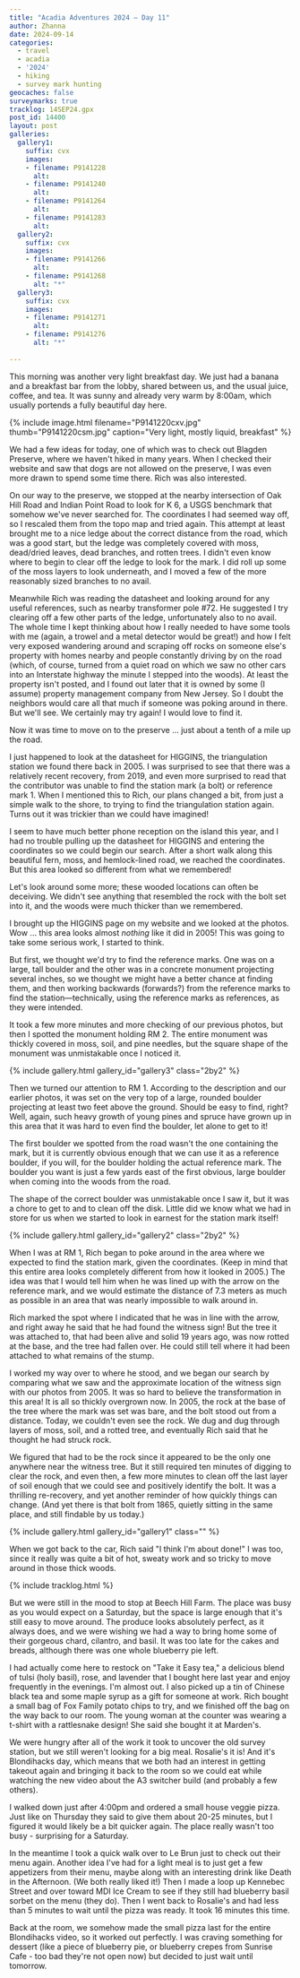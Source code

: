```yaml
---
title: "Acadia Adventures 2024 – Day 11"
author: Zhanna
date: 2024-09-14
categories: 
  - travel
  - acadia
  - '2024'
  - hiking
  - survey mark hunting
geocaches: false
surveymarks: true
tracklog: 14SEP24.gpx
post_id: 14400
layout: post
galleries:
  gallery1:
    suffix: cvx
    images:
    - filename: P9141228
      alt: 
    - filename: P9141240
      alt:     
    - filename: P9141264
      alt: 
    - filename: P9141283
      alt:  
  gallery2:
    suffix: cvx
    images:            
    - filename: P9141266
      alt:     
    - filename: P9141268
      alt: "*"
  gallery3:
    suffix: cvx
    images:       
    - filename: P9141271
      alt:     
    - filename: P9141276
      alt: "*"
                       
---
```



This morning was another very light breakfast day. We just had a banana and a breakfast bar from the lobby, shared between us, and the usual juice, coffee, and tea. It was sunny and already very warm by 8:00am, which usually portends a fully beautiful day here. 

{% include image.html filename="P9141220cxv.jpg" thumb="P9141220csm.jpg" caption="Very light, mostly liquid, breakfast" %}

We had a few ideas for today, one of which was to check out Blagden Preserve, where we haven't hiked in many years. When I checked their website and saw that dogs are not allowed on the preserve, I was even more drawn to spend some time there. Rich was also interested.

On our way to the preserve, we stopped at the nearby intersection of Oak Hill Road and Indian Point Road to look for K 6, a USGS benchmark that somehow we've never searched for. The coordinates I had seemed way off, so I rescaled them from the topo map and tried again. This attempt at least brought me to a nice ledge about the correct distance from the road, which was a good start, but the ledge was completely covered with moss, dead/dried leaves, dead branches, and rotten trees. I didn't even know where to begin to clear off the ledge to look for the mark. I did roll up some of the moss layers to look underneath, and I moved a few of the more reasonably sized branches to no avail. 

Meanwhile Rich was reading the datasheet and looking around for any useful references, such as nearby transformer pole #72. He suggested I try clearing off a few other parts of the ledge, unfortunately also to no avail. The whole time I kept thinking about how I really needed to have some tools with me (again, a trowel and a metal detector would be great!) and how I felt very exposed wandering around and scraping off rocks on someone else's property with homes nearby and people constantly driving by on the road (which, of course, turned from a quiet road on which we saw no other cars into an Interstate highway the minute I stepped into the woods). At least the property isn't posted, and I found out later that it is owned by some (I assume) property management company from New Jersey. So I doubt the neighbors would care all that much if someone was poking around in there. But we'll see. We certainly may try again! I would love to find it.

Now it was time to move on to the preserve ... just about a tenth of a mile up the road.

I just happened to look at the datasheet for HIGGINS, the triangulation station we found there back in 2005. I was surprised to see that there was a relatively recent recovery, from 2019, and even more surprised to read that the contributor was unable to find the station mark (a bolt) or reference mark 1. When I mentioned this to Rich, our plans changed a bit, from just a simple walk to the shore, to trying to find the triangulation station again. Turns out it was trickier than we could have imagined!

I seem to have much better phone reception on the island this year, and I had no trouble pulling up the datasheet for HIGGINS and entering the coordinates so we could begin our search. After a short walk along this beautiful fern, moss, and hemlock-lined road, we reached the coordinates. But this area looked so different from what we remembered!

Let's look around some more; these wooded locations can often be deceiving. We didn't see anything that resembled the rock with the bolt set into it, and the woods were much thicker than we remembered.

I brought up the HIGGINS page on my website and we looked at the photos. Wow ... this area looks almost _nothing_ like it did in 2005! This was going to take some serious work, I started to think.

But first, we thought we'd try to find the reference marks. One was on a large, tall boulder and the other was in a concrete monument projecting several inches, so we thought we might have a better chance at finding them, and then working backwards (forwards?) from the reference marks to find the station—technically, using the reference marks as references, as they were intended.

It took a few more minutes and more checking of our previous photos, but then I spotted the monument holding RM 2. The entire monument was thickly covered in moss, soil, and pine needles, but the square shape of the monument was unmistakable once I noticed it.

{% include gallery.html gallery_id="gallery3" class="2by2" %}

Then we turned our attention to RM 1. According to the description and our earlier photos, it was set on the very top of a large, rounded boulder projecting at least two feet above the ground. Should be easy to find, right? Well, again, such heavy growth of young pines and spruce have grown up in this area that it was hard to even find the boulder, let alone to get to it! 

The first boulder we spotted from the road wasn't the one containing the mark, but it is currently obvious enough that we can use it as a reference boulder, if you will, for the boulder holding the actual reference mark. The boulder you want is just a few yards east of the first obvious, large boulder when coming into the woods from the road.

The shape of the correct boulder was unmistakable once I saw it, but it was a chore to get to and to clean off the disk. Little did we know what we had in store for us when we started to look in earnest for the station mark itself!

{% include gallery.html gallery_id="gallery2" class="2by2" %}

When I was at RM 1, Rich began to poke around in the area where we expected to find the station mark, given the coordinates. (Keep in mind that this entire area looks completely different from how it looked in 2005.) The idea was that I would tell him when he was lined up with the arrow on the reference mark, and we would estimate the distance of 7.3 meters as much as possible in an area that was nearly impossible to walk around in.

Rich marked the spot where I indicated that he was in line with the arrow, and right away he said that he had found the witness sign! But the tree it was attached to, that had been alive and solid 19 years ago, was now rotted at the base, and the tree had fallen over. He could still tell where it had been attached to what remains of the stump.

I worked my way over to where he stood, and we began our search by comparing what we saw and the approximate location of the witness sign with our photos from 2005. It was so hard to believe the transformation in this area! It is all so thickly overgrown now. In 2005, the rock at the base of the tree where the mark was set was bare, and the bolt stood out from a distance. Today, we couldn't even see the rock. We dug and dug through layers of moss, soil, and a rotted tree, and eventually Rich said that he thought he had struck rock.

We figured that had to be the rock since it appeared to be the only one anywhere near the witness tree. But it still required ten minutes of digging to clear the rock, and even then, a few more minutes to clean off the last layer of soil enough that we could see and positively identify the bolt. It was a thrilling re-recovery, and yet another reminder of how quickly things can change. (And yet there is that bolt from 1865, quietly sitting in the same place, and still findable by us today.)

{% include gallery.html gallery_id="gallery1" class="" %}

When we got back to the car, Rich said "I think I'm about done!" I was too, since it really was quite a bit of hot, sweaty work and so tricky to move around in those thick woods. 

{% include tracklog.html %}

But we were still in the mood to stop at Beech Hill Farm. The place was busy as you would expect on a Saturday, but the space is large enough that it's still easy to move around. The produce looks absolutely perfect, as it always does, and we were wishing we had a way to bring home some of their gorgeous chard, cilantro, and basil. It was too late for the cakes and breads, although there was one whole blueberry pie left.

I had actually come here to restock on "Take it Easy tea," a delicious blend of tulsi (holy basil), rose, and lavender that I bought here last year and enjoy frequently in the evenings. I'm almost out. I also picked up a tin of Chinese black tea and some maple syrup as a gift for someone at work. Rich bought a small bag of Fox Family potato chips to try, and we finished off the bag on the way back to our room. The young woman at the counter was wearing a t-shirt with a rattlesnake design! She said she bought it at Marden's.

We were hungry after all of the work it took to uncover the old survey station, but we still weren't looking for a big meal. Rosalie's it is! And it's Blondihacks day, which means that we both had an interest in getting takeout again and bringing it back to the room so we could eat while watching the new video about the A3 switcher build (and probably a few others). 

I walked down just after 4:00pm and ordered a small house veggie pizza. Just like on Thursday they said to give them about 20-25 minutes, but I figured it would likely be a bit quicker again. The place really wasn't too busy - surprising for a Saturday.

In the meantime I took a quick walk over to Le Brun just to check out their menu again. Another idea I've had for a light meal is to just get a few appetizers from their menu, maybe along with an interesting drink like Death in the Afternoon. (We both really liked it!) Then I made a loop up Kennebec Street and over toward MDI Ice Cream to see if they still had blueberry basil sorbet on the menu (they do). Then I went back to Rosalie's and had less than 5 minutes to wait until the pizza was ready. It took 16 minutes this time.

Back at the room, we somehow made the small pizza last for the entire Blondihacks video, so it worked out perfectly. I was craving something for dessert (like a piece of blueberry pie, or blueberry crepes from Sunrise Cafe - too bad they're not open now) but decided to just wait until tomorrow. 
